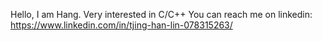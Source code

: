 Hello, I am Hang. 
Very interested in C/C++
You can reach me on linkedin: https://www.linkedin.com/in/tjing-han-lin-078315263/
